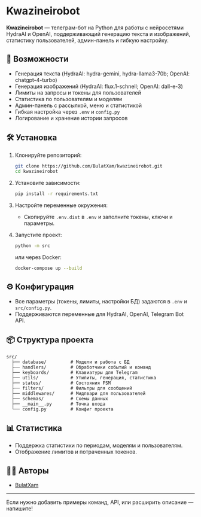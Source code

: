 
# Kwazineirobot

**Kwazineirobot** — телеграм-бот на Python для работы с нейросетями HydraAI и OpenAI, поддерживающий генерацию текста и изображений, статистику пользователей, админ-панель и гибкую настройку.

## 🚀 Возможности

- Генерация текста (HydraAI: hydra-gemini, hydra-llama3-70b; OpenAI: chatgpt-4-turbo)
- Генерация изображений (HydraAI: flux.1-schnell; OpenAI: dall-e-3)
- Лимиты на запросы и токены для пользователей
- Статистика по пользователям и моделям
- Админ-панель с рассылкой, меню и статистикой
- Гибкая настройка через `.env` и `config.py`
- Логирование и хранение истории запросов

## 🛠️ Установка

1. Клонируйте репозиторий:
   ```sh
   git clone https://github.com/BulatXam/kwazineirobot.git
   cd kwazineirobot
   ```

2. Установите зависимости:
   ```sh
   pip install -r requirements.txt
   ```

3. Настройте переменные окружения:
   - Скопируйте `.env.dist` в `.env` и заполните токены, ключи и параметры.

4. Запустите проект:
   ```sh
   python -m src
   ```
   или через Docker:
   ```sh
   docker-compose up --build
   ```

## ⚙️ Конфигурация

- Все параметры (токены, лимиты, настройки БД) задаются в `.env` и `src/config.py`.
- Поддерживаются переменные для HydraAI, OpenAI, Telegram Bot API.

## 📦 Структура проекта

```
src/
  ├── database/         # Модели и работа с БД
  ├── handlers/         # Обработчики событий и команд
  ├── keyboards/        # Клавиатуры для Telegram
  ├── utils/            # Утилиты, генерация, статистика
  ├── states/           # Состояния FSM
  ├── filters/          # Фильтры для сообщений
  ├── middlewares/      # Мидлвари для пользователей
  ├── schemas/          # Схемы данных
  ├── __main__.py       # Точка входа
  └── config.py         # Конфиг проекта
```

## 📊 Статистика

- Поддержка статистики по периодам, моделям и пользователям.
- Отображение лимитов и потраченных токенов.

## 🧑‍💻 Авторы

- [BulatXam](https://github.com/BulatXam)


---

Если нужно добавить примеры команд, API, или расширить описание — напишите!
